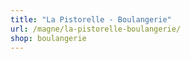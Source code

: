```yaml
---
title: "La Pistorelle - Boulangerie"
url: /magne/la-pistorelle-boulangerie/
shop: boulangerie
---
```

